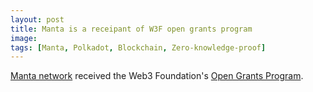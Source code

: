 ```yaml
---
layout: post
title: Manta is a receipant of W3F open grants program
image:
tags: [Manta, Polkadot, Blockchain, Zero-knowledge-proof]
---
```


[Manta network](https://manta.network) received the Web3 Foundation's [Open Grants Program](https://github.com/w3f/Open-Grants-Program). 